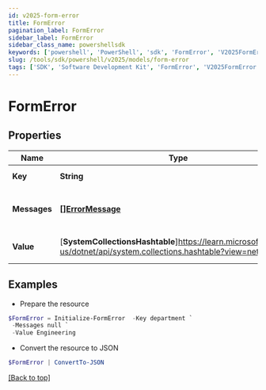 ```yaml
---
id: v2025-form-error
title: FormError
pagination_label: FormError
sidebar_label: FormError
sidebar_class_name: powershellsdk
keywords: ['powershell', 'PowerShell', 'sdk', 'FormError', 'V2025FormError'] 
slug: /tools/sdk/powershell/v2025/models/form-error
tags: ['SDK', 'Software Development Kit', 'FormError', 'V2025FormError']
---
```



# FormError

## Properties

Name | Type | Description | Notes
------------ | ------------- | ------------- | -------------
**Key** | **String** | Key is the technical key | [optional] 
**Messages** | [**[]ErrorMessage**](error-message) | Messages is a list of web.ErrorMessage items | [optional] 
**Value** | [**SystemCollectionsHashtable**]https://learn.microsoft.com/en-us/dotnet/api/system.collections.hashtable?view=net-9.0 | Value is the value associated with a Key | [optional] 

## Examples

- Prepare the resource
```powershell
$FormError = Initialize-FormError  -Key department `
 -Messages null `
 -Value Engineering
```

- Convert the resource to JSON
```powershell
$FormError | ConvertTo-JSON
```


[[Back to top]](#) 

